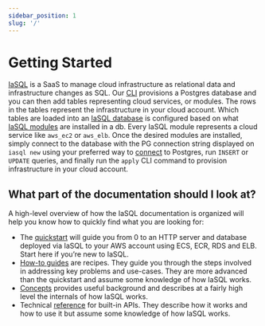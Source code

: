 ```yaml
---
sidebar_position: 1
slug: '/'
---
```


# Getting Started

[IaSQL](https://iasql.com) is a SaaS to manage cloud infrastructure as relational data and infrastructure changes as SQL. Our [CLI](/install) provisions a Postgres database and you can then add tables representing cloud services, or modules. The rows in the tables represent the infrastructure in your cloud account. Which tables are loaded into an [IaSQL database](/database) is configured based on what [IaSQL modules](/module) are installed in a db. Every IaSQL module represents a cloud service like `aws_ec2` or `aws_elb`. Once the desired modules are installed, simply connect to the database with the PG connection string displayed on `iasql new` using your preferred way to [connect](/connect) to Postgres, run `INSERT` or `UPDATE` queries, and finally run the `apply` CLI command to provision infrastructure in your cloud account.

## What part of the documentation should I look at?

A high-level overview of how the IaSQL documentation is organized will help you know how to quickly find what you are looking for:

* The [quickstart](/quickstart) will guide you from 0 to an HTTP server and database deployed via IaSQL to your AWS account using ECS, ECR, RDS and ELB. Start here if you’re new to IaSQL.
* [How-to guides](/import) are recipes. They guide you through the steps involved in addressing key problems and use-cases. They are more advanced than the quickstart and assume some knowledge of how IaSQL works.
* [Concepts](/database) provides useful background and describes at a fairly high level the internals of how IaSQL works.
* Technical [reference](/cli) for built-in APIs. They describe how it works and how to use it but assume some knowledge of how IaSQL works.